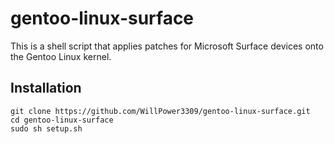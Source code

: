 # gentoo-linux-surface
This is a shell script that applies patches for Microsoft Surface devices onto the Gentoo Linux kernel.

## Installation

```
git clone https://github.com/WillPower3309/gentoo-linux-surface.git
cd gentoo-linux-surface
sudo sh setup.sh
```
